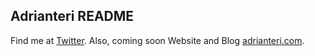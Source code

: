 ## Adrianteri README

Find me at [Twitter](https://twitter.com/u/adrianteri). Also, coming soon Website and Blog [adrianteri.com](https://adrianteri.com).
